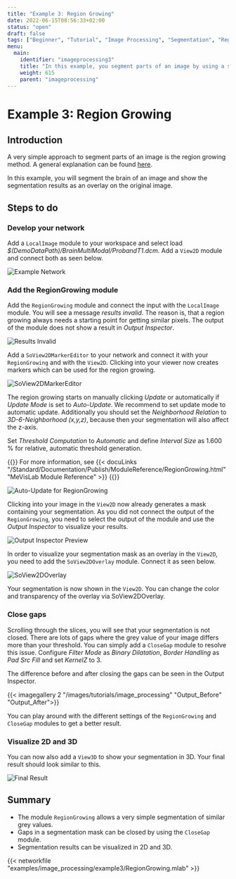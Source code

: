 ```yaml
---
title: "Example 3: Region Growing"
date: 2022-06-15T08:56:33+02:00
status: "open"
draft: false
tags: ["Beginner", "Tutorial", "Image Processing", "Segmentation", "Region Growing"]
menu: 
  main:
    identifier: "imageprocessing3"
    title: "In this example, you segment parts of an image by using a simple region growing."
    weight: 615
    parent: "imageprocessing"
---
```


# Example 3: Region Growing
## Introduction
A very simple approach to segment parts of an image is the region growing method. A general explanation can be found [here]("https://en.wikipedia.org/wiki/Region_growing").

In this example, you will segment the brain of an image and show the segmentation results as an overlay on the original image.

## Steps to do
### Develop your network
Add a `LocalImage` module to your workspace and select load *$(DemoDataPath)/BrainMultiModal/ProbandT1.dcm*. Add a `View2D` module and connect both as seen below.

![Example Network](/images/tutorials/image_processing/network_example3.png "Example Network")

### Add the RegionGrowing module
Add the `RegionGrowing` module and connect the input with the `LocalImage` module. You will see a message *results invalid*. The reason is, that a region growing always needs a starting point for getting similar pixels. The output of the module does not show a result in *Output Inspector*.

![Results Invalid](/images/tutorials/image_processing/network_example3a.png "Results Invalid")

Add a `SoView2DMarkerEditor` to your network and connect it with your `RegionGrowing` and with the `View2D`. Clicking into your viewer now creates markers which can be used for the region growing. 

![SoView2DMarkerEditor](/images/tutorials/image_processing/SoView2DMarkerEditor.png "SoView2DMarkerEditor")

The region growing starts on manually clicking *Update* or automatically if *Update Mode* is set to *Auto-Update*. We recommend to set update mode to automatic update. Additionally you should set the *Neighborhood Relation* to *3D-6-Neighborhood (x,y,z)*, because then your segmentation will also affect the z-axis.

Set *Threshold Computation* to *Automatic* and define *Interval Size* as 1.600 % for relative, automatic threshold generation.

{{<alert class="info" caption="Extra Infos">}}
For more information, see {{< docuLinks "/Standard/Documentation/Publish/ModuleReference/RegionGrowing.html" "MeVisLab Module Reference" >}}
{{</alert>}}

![Auto-Update for RegionGrowing](/images/tutorials/image_processing/RegionGrowing_AutoUpdate.png "Auto-Update for RegionGrowing")

Clicking into your image in the `View2D` now already generates a mask containing your segmentation. As you did not connect the output of the `RegionGrowing`, you need to select the output of the module and use the *Output Inspector* to visualize your results.

![Output Inspector Preview](/images/tutorials/image_processing/OutputInspector.png "Output Inspector Preview")

In order to visualize your segmentation mask as an overlay in the `View2D`, you need to add the `SoView2DOverlay` module. Connect it as seen below.

![SoView2DOverlay](/images/tutorials/image_processing/network_example3b.png "SoView2DOverlay")

Your segmentation is now shown in the `View2D`. You can change the color and transparency of the overlay via SoView2DOverlay.

### Close gaps
Scrolling through the slices, you will see that your segmentation is not closed. There are lots of gaps where the grey value of your image differs more than your threshold. You can simply add a `CloseGap` module to resolve this issue. Configure *Filter Mode* as *Binary Dilatation*, *Border Handling* as *Pad Src Fill* and set *KernelZ* to 3.

The difference before and after closing the gaps can be seen in the Output Inspector.

{{< imagegallery 2 "/images/tutorials/image_processing" "Output_Before" "Output_After">}}

You can play around with the different settings of the `RegionGrowing` and `CloseGap` modules to get a better result.

### Visualize 2D and 3D
You can now also add a `View3D` to show your segmentation in 3D. Your final result should look similar to this.

![Final Result](/images/tutorials/image_processing/network_example3c.png "Final Result")

## Summary
* The module `RegionGrowing` allows a very simple segmentation of similar grey values.
* Gaps in a segmentation mask can be closed by using the `CloseGap` module.
* Segmentation results can be visualized in 2D and 3D.

{{< networkfile "examples/image_processing/example3/RegionGrowing.mlab" >}}
